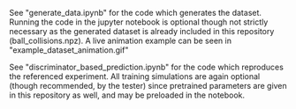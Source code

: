 See "generate_data.ipynb" for the code which generates the dataset. Running the code in the jupyter notebook is optional though not strictly necessary as the generated dataset is already included in this repository (ball_collisions.npz). A live animation example can be seen in "example_dataset_animation.gif"

See "discriminator_based_prediction.ipynb" for the code which reproduces the referenced experiment. All training simulations are again optional (though recommended, by the tester) since pretrained parameters are given in this repository as well, and may be preloaded in the notebook.

